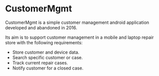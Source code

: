 # CustomerMgmt
CustomerMgmt is a simple customer management android application developed and abandoned in 2016.

Its aim is to support customer management in a mobile and laptop repair store with the following requirements:
* Store customer and device data.
* Search specific customer or case.
* Track current repair cases.
* Notify customer for a closed case.

